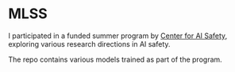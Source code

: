 # MLSS
I participated in a funded summer program by [Center for AI Safety](https://safe.ai/), exploring various research directions in AI safety.

The repo contains various models trained as part of the program.
